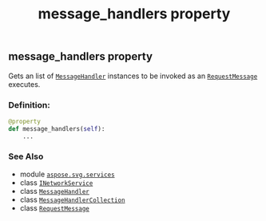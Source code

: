 ﻿---
title: message_handlers property
second_title: Aspose.SVG for Python via .NET API References
description: 
type: docs
weight: 30
url: /python-net/aspose.svg.services/inetworkservice/message_handlers/
is_root: false
---

## message_handlers property


Gets an list of [`MessageHandler`](/svg/python-net/aspose.svg.net/messagehandler) instances to be invoked as an [`RequestMessage`](/svg/python-net/aspose.svg.net/requestmessage) executes.
### Definition:
```python
@property
def message_handlers(self):
    ...
```

### See Also
* module [`aspose.svg.services`](../../)
* class [`INetworkService`](/svg/python-net/aspose.svg.services/inetworkservice)
* class [`MessageHandler`](/svg/python-net/aspose.svg.net/messagehandler)
* class [`MessageHandlerCollection`](/svg/python-net/aspose.svg.net/messagehandlercollection)
* class [`RequestMessage`](/svg/python-net/aspose.svg.net/requestmessage)
